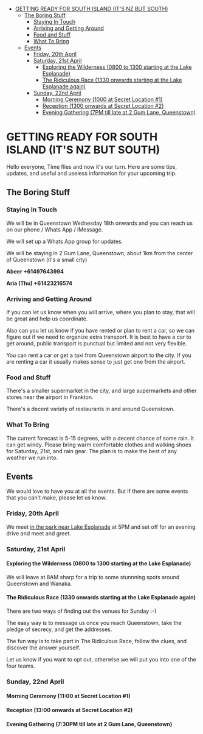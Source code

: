 <!-- TOC depthFrom:1 depthTo:6 withLinks:1 updateOnSave:1 orderedList:0 -->

- [GETTING READY FOR SOUTH ISLAND (IT'S NZ BUT SOUTH)](#getting-ready-for-south-island-its-nz-but-south)
	- [The Boring Stuff](#the-boring-stuff)
		- [Staying In Touch](#staying-in-touch)
		- [Arriving and Getting Around](#arriving-and-getting-around)
		- [Food and Stuff](#food-and-stuff)
		- [What To Bring](#what-to-bring)
	- [Events](#events)
		- [Friday, 20th April](#friday-20th-april)
		- [Saturday, 21st April](#saturday-21st-april)
			- [Exploring the Wilderness (0800 to 1300 starting at the Lake Esplanade)](#exploring-the-wilderness-0800-to-1300-starting-at-the-lake-esplanade)
			- [The Ridiculous Race (1330 onwards starting at the Lake Esplanade again)](#the-ridiculous-race-1330-onwards-starting-at-the-lake-esplanade-again)
		- [Sunday, 22nd April](#sunday-22nd-april)
			- [Morning Ceremony (1000 at Secret Location #1)](#morning-ceremony-1000-at-secret-location-1)
			- [Reception (1300 onwards at Secret Location #2)](#reception-1300-onwards-at-secret-location-2)
			- [Evening Gathering (7PM till late at 2 Gum Lane, Queenstown)](#evening-gathering-7pm-till-late-at-2-gum-lane-queenstown)

<!-- /TOC -->

# GETTING READY FOR SOUTH ISLAND (IT'S NZ BUT SOUTH)

Hello everyone,
Time flies and now it's our turn. Here are some tips, updates, and useful and useless information for your upcoming trip.

## The Boring Stuff

### Staying In Touch

We will be in Queenstown Wednesday 18th onwards and you can reach us on our phone / Whats App / iMessage.

We will set up a Whats App group for updates.

We will be staying in 2 Gum Lane, Queenstown, about 1km from the center of Queenstown (it's a small city)

**Abeer      +61497643994**

**Aria (Thu) +61423216574**

### Arriving and Getting Around

If you can let us know when you will arrive, where you plan to stay, that will be great and help us coordinate.

Also can you let us know if you have rented or plan to rent a car, so we can figure out if we need to organize extra transport. It is best to have a car to get around, public transport is punctual but limited and not very flexible.

You can rent a car or get a taxi from  Queenstown airport to the city. If you are renting a car it usually makes sense to just get one from the airport.

### Food and Stuff

There's a smaller supermarket in the city, and large supermarkets and other stores near the airport in Frankton.

There's a decent variety of restaurants in and around Queenstown.

### What To Bring

The current forecast is 5-15 degrees, with a decent chance of some rain. It can get windy. Please bring warm comfortable clothes and walking shoes for Saturday, 21st, and rain gear. The plan is to make the best of any weather we run into.

## Events

We would love to have you at all the events. But if there are some events that you can't make, please let us know. 

### Friday, 20th April

We meet [in the park near Lake Esplanade](https://goo.gl/maps/6ah1o3bjbbG2) at 5PM and set off for an evening drive and meet and greet.

### Saturday, 21st April

#### Exploring the Wilderness (0800 to 1300 starting at the Lake Esplanade)

We will leave at 8AM sharp for a trip to some stunnning spots around Queenstown and Wanaka.

#### The Ridiculous Race (1330 onwards starting at the Lake Esplanade again)

There are two ways of finding out the venues for Sunday :-)

The easy way is to message us once you reach Queenstown, take the pledge of secrecy, and get the addresses.

The fun way is to take part in The Ridiculous Race, follow the clues, and discover the answer yourself.

Let us know if you want to opt out, otherwise we will put you into one of the four teams.

### Sunday, 22nd April

#### Morning Ceremony (11:00 at Secret Location #1)


#### Reception (13:00 onwards at Secret Location #2)


#### Evening Gathering (7:30PM till late at 2 Gum Lane, Queenstown)
